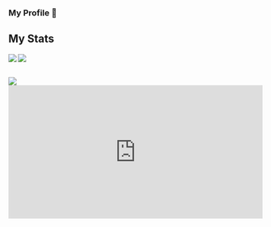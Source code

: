 ### My Profile 🐲

## My Stats
<a href="https://github.com/anuraghazra/github-readme-stats">
  <img align="left" src="https://github-readme-stats.vercel.app/api?username=rruryu&count_private=true&show_icons=true" />
</a>
<a href="https://github.com/anuraghazra/github-readme-stats">
    <img align="left" src="https://github-readme-stats.vercel.app/api/top-langs/?username=rruryu&layout=compact&hide=ASP,shaderlab,tex&langs_count=8" />
</a><br>

## 
<img align="left" src="https://grass-graph.moshimo.works/images/rruryu.png" />



<iframe height="265" style="width: 100%;" scrolling="no" title="styled-components neumorphism buttons" src="https://codepen.io/wentmomori/embed/xxqRYMy?height=265&theme-id=dark&default-tab=js,result" frameborder="no" loading="lazy" allowtransparency="true" allowfullscreen="true">
  See the Pen <a href='https://codepen.io/wentmomori/pen/xxqRYMy'>styled-components neumorphism buttons</a> by rryu
  (<a href='https://codepen.io/wentmomori'>@wentmomori</a>) on <a href='https://codepen.io'>CodePen</a>.
</iframe>
